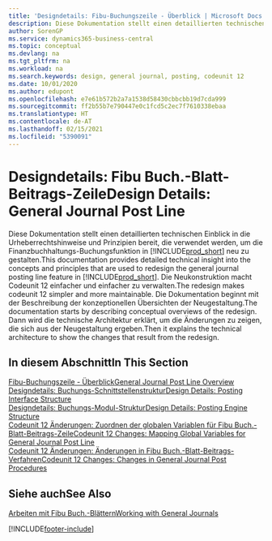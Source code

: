 ```yaml
---
title: 'Designdetails: Fibu-Buchungszeile - Überblick | Microsoft Docs'
description: Diese Dokumentation stellt einen detaillierten technischen Einblick in die Urheberrechtshinweise und Prinzipien bereit, die verwendet werden, um die Finanzbuchhaltungs-Buchungsfunktion in Business Central neu zu gestalten.
author: SorenGP
ms.service: dynamics365-business-central
ms.topic: conceptual
ms.devlang: na
ms.tgt_pltfrm: na
ms.workload: na
ms.search.keywords: design, general journal, posting, codeunit 12
ms.date: 10/01/2020
ms.author: edupont
ms.openlocfilehash: e7e61b572b2a7a1538d58430cbbcbb19d7cda999
ms.sourcegitcommit: ff2b55b7e790447e0c1fcd5c2ec7f7610338ebaa
ms.translationtype: HT
ms.contentlocale: de-AT
ms.lasthandoff: 02/15/2021
ms.locfileid: "5390091"
---
```

# <a name="design-details-general-journal-post-line"></a><span data-ttu-id="60dc9-103">Designdetails: Fibu Buch.-Blatt-Beitrags-Zeile</span><span class="sxs-lookup"><span data-stu-id="60dc9-103">Design Details: General Journal Post Line</span></span>
<span data-ttu-id="60dc9-104">Diese Dokumentation stellt einen detaillierten technischen Einblick in die Urheberrechtshinweise und Prinzipien bereit, die verwendet werden, um die Finanzbuchhaltungs-Buchungsfunktion in [!INCLUDE[prod_short](includes/prod_short.md)] neu zu gestalten.</span><span class="sxs-lookup"><span data-stu-id="60dc9-104">This documentation provides detailed technical insight into the concepts and principles that are used to redesign the general journal posting line feature in [!INCLUDE[prod_short](includes/prod_short.md)].</span></span> <span data-ttu-id="60dc9-105">Die Neukonstruktion macht Codeunit 12 einfacher und einfacher zu verwalten.</span><span class="sxs-lookup"><span data-stu-id="60dc9-105">The redesign makes codeunit 12 simpler and more maintainable.</span></span> <span data-ttu-id="60dc9-106">Die Dokumentation beginnt mit der Beschreibung der konzeptionellen Übersichten der Neugestaltung.</span><span class="sxs-lookup"><span data-stu-id="60dc9-106">The documentation starts by describing conceptual overviews of the redesign.</span></span> <span data-ttu-id="60dc9-107">Dann wird die technische Architektur erklärt, um die Änderungen zu zeigen, die sich aus der Neugestaltung ergeben.</span><span class="sxs-lookup"><span data-stu-id="60dc9-107">Then it explains the technical architecture to show the changes that result from the redesign.</span></span>  

## <a name="in-this-section"></a><span data-ttu-id="60dc9-108">In diesem Abschnitt</span><span class="sxs-lookup"><span data-stu-id="60dc9-108">In This Section</span></span>  
[<span data-ttu-id="60dc9-109">Fibu-Buchungszeile - Überblick</span><span class="sxs-lookup"><span data-stu-id="60dc9-109">General Journal Post Line Overview</span></span>](design-details-general-journal-post-line-overview.md)  
[<span data-ttu-id="60dc9-110">Designdetails: Buchungs-Schnittstellenstruktur</span><span class="sxs-lookup"><span data-stu-id="60dc9-110">Design Details: Posting Interface Structure</span></span>](design-details-posting-interface-structure.md)  
[<span data-ttu-id="60dc9-111">Designdetails: Buchungs-Modul-Struktur</span><span class="sxs-lookup"><span data-stu-id="60dc9-111">Design Details: Posting Engine Structure</span></span>](design-details-posting-engine-structure.md)  
[<span data-ttu-id="60dc9-112">Codeunit 12 Änderungen: Zuordnen der globalen Variablen für Fibu Buch.-Blatt-Beitrags-Zeile</span><span class="sxs-lookup"><span data-stu-id="60dc9-112">Codeunit 12 Changes: Mapping Global Variables for General Journal Post Line</span></span>](design-details-codeunit-12-changes-mapping-global-variables-for-general-journal-post-line.md)  
[<span data-ttu-id="60dc9-113">Codeunit 12 Änderungen: Änderungen in Fibu Buch.-Blatt-Beitrags-Verfahren</span><span class="sxs-lookup"><span data-stu-id="60dc9-113">Codeunit 12 Changes: Changes in General Journal Post Procedures</span></span>](design-details-codeunit-12-changes-changes-in-general-journal-post-procedures.md)  

## <a name="see-also"></a><span data-ttu-id="60dc9-114">Siehe auch</span><span class="sxs-lookup"><span data-stu-id="60dc9-114">See Also</span></span>  
[<span data-ttu-id="60dc9-115">Arbeiten mit Fibu Buch.-Blättern</span><span class="sxs-lookup"><span data-stu-id="60dc9-115">Working with General Journals</span></span>](ui-work-general-journals.md)


[!INCLUDE[footer-include](includes/footer-banner.md)]